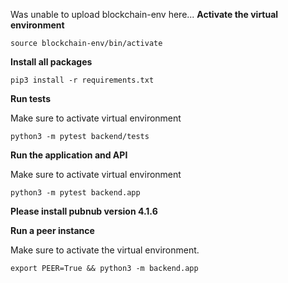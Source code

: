 Was unable to upload blockchain-env here...
**Activate the virtual environment**

```
source blockchain-env/bin/activate
```

**Install all packages**

```
pip3 install -r requirements.txt
```

**Run tests**

Make sure to activate virtual environment

```
python3 -m pytest backend/tests
```

**Run the application and API**

Make sure to activate virtual environment

```
python3 -m pytest backend.app
```

**Please install pubnub version 4.1.6**


**Run a peer instance**

Make sure to activate the virtual environment.

```
export PEER=True && python3 -m backend.app
```

